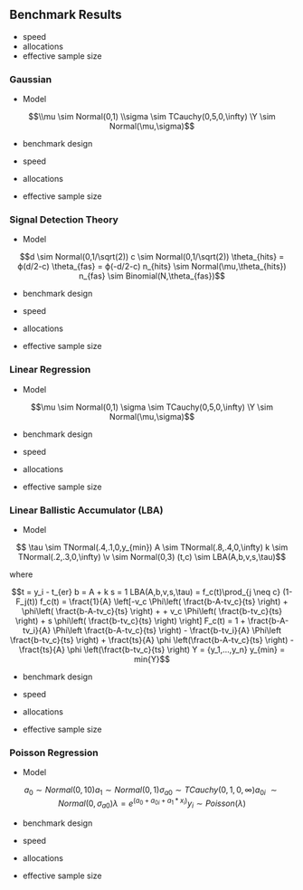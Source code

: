 ## Benchmark Results

* speed
* allocations
* effective sample size

### Gaussian

* Model

```math
\\mu \sim Normal(0,1)
\\sigma \sim TCauchy(0,5,0,\infty)
\Y \sim Normal(\mu,\sigma)
```

* benchmark design

* speed
* allocations
* effective sample size

### Signal Detection Theory

* Model

```math
d \sim Normal(0,1/\sqrt(2))
c \sim Normal(0,1/\sqrt(2))

\theta_{hits} = ϕ(d/2-c)
\theta_{fas} = ϕ(-d/2-c)

n_{hits} \sim Normal(\mu,\theta_{hits})
n_{fas} \sim Binomial(N,\theta_{fas})
```

* benchmark design

* speed
* allocations
* effective sample size

### Linear Regression


* Model

```math
\mu \sim Normal(0,1)
\sigma \sim TCauchy(0,5,0,\infty)
\Y \sim Normal(\mu,\sigma)
```

* benchmark design

* speed
* allocations
* effective sample size

### Linear Ballistic Accumulator (LBA)

* Model

```math


\tau \sim TNormal(.4,.1,0,y_{min})
A \sim TNormal(.8,.4,0,\infty)
k \sim TNormal(.2,.3,0,\infty)
\v \sim Normal(0,3)
(t,c) \sim LBA(A,b,v,s,\tau)
```

where

```math
t = y_i - t_{er}
b = A + k
s = 1
LBA(A,b,v,s,\tau) = f_c(t)\prod_{j \neq c} (1-F_j(t))
f_c(t) = \fract{1}{A} \left[-v_c \Phi\left( \fract{b-A-tv_c}{ts} \right) + \phi\left( \fract{b-A-tv_c}{ts} \right) +
+ v_c \Phi\left( \fract{b-tv_c}{ts} \right) + s \phi\left( \fract{b-tv_c}{ts} \right)

  \right]
F_c(t) = 1 + \fract{b-A-tv_i}{A}  \Phi\left \fract{b-A-tv_c}{ts} \right) - \fract{b-tv_i}{A}  \Phi\left \fract{b-tv_c}{ts} \right) + \fract{ts}{A} \phi \left(\fract{b-A-tv_c}{ts} \right) - \fract{ts}{A} \phi \left(\fract{b-tv_c}{ts} \right)
Y = {y_1,...,y_n}
y_{min} = min{Y}
```

* benchmark design

* speed
* allocations
* effective sample size

### Poisson Regression


* Model

```math
a_0 \sim Normal(0,10)
a_1 \sim Normal(0,1)
\sigma_{a0} \sim TCauchy(0,1,0,\infty)
a_{0i} ~ \sim Normal(0,\sigma_{a0})
\lambda = e^(a_0 + a_{0i} + a_1*x_i)
y_i \sim Poisson(\lambda)
```

* benchmark design

* speed
* allocations
* effective sample size
